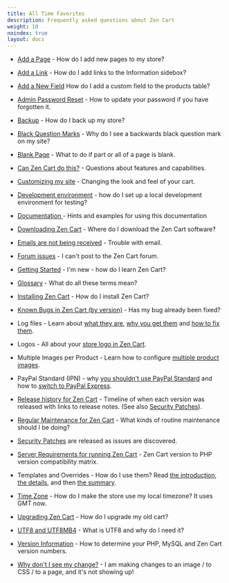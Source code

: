 ```yaml
---
title: All Time Favorites
description: Frequently asked questions about Zen Cart 
weight: 10
noindex: true
layout: docs
---
```


<!-- unlike other _index files, this one SHOULD have direct links -->
<!-- please keep in alphabetic order -->
<!-- remember to start links with "/" -->


* [Add a Page](/user/customizing/add_pages/) - How do I add new pages to my store? 

* [Add a Link](/user/sideboxes/add_link_information_sidebox/) - How do I add links to the Information sidebox? 

* [Add a New Field](/dev/code/add_field_products/) How do I add a custom field to the products table?

* [Admin Password Reset](/user/troubleshooting/reset_admin_password/) - How to update your password if you have forgotten it.

* [Backup](/user/running/backup/) - How do I back up my store? 

* [Black Question Marks](/user/upgrading/character_sets/) - Why do I see a backwards black question mark on my site? 

* [Blank Page](/user/troubleshooting/blank_page/) - What to do if part or all of a page is blank.

* [Can Zen Cart do this?](/user/miscellaneous/can_zen_cart/) - Questions about features and capabilities.

* [Customizing my site](/user/customizing/appearance/) - Changing the look and feel of your cart.

* [Development environment](/user/running/local_testing/) - how do I set up a local development environment for testing? 

* [Documentation ](/user/first_steps/documentation/) - Hints and examples for using this documentation

* [Downloading Zen Cart](/user/first_steps/get_zen_cart/) - Where do I download the Zen Cart software?

* [Emails are not being received](/user/email/emails_not_received/) - Trouble with email. 

* [Forum issues](/user/zen_cart_forum/forum_issues/) - I can't post to the Zen Cart forum.

* [Getting Started](/user/first_steps/learning_trails/) - I'm new - how do I learn Zen Cart? 

* [Glossary](/user/first_steps/glossary/) - What do all these terms mean? 

* [Installing Zen Cart](/user/first_steps/how_do_i_install/) - How do I install Zen Cart?

* [Known Bugs in Zen Cart (by version)](/user/about_us/known_bugs/) - Has my bug already been fixed?

* Log files - Learn about [what they are](/user/troubleshooting/debug_logs/), [why you get them](/user/troubleshooting/php_debug_logs/) and [how to fix them](/user/upgrading/php_warnings/).

* Logos - All about your [store logo in Zen Cart](/user/running/logos/). 

* Multiple Images per Product - Learn how to configure [multiple product images](/user/images/additional_images/).

* PayPal Standard (IPN) - why [you shouldn't use PayPal Standard](/user/payment/paypal_standard/) and how to [switch to PayPal Express](/user/payment/paypal_express_checkout/). 

* [Release history for Zen Cart](/user/about_us/release_history/) - Timeline of when each version was released with links to release notes.  (See also [Security Patches](/user/about_us/security_releases/)). 

* [Regular Maintenance for Zen Cart](/user/running/regular_maintenance/) - What kinds of routine maintenance should I be doing? 

* [Security Patches](/user/about_us/security_releases/) are released as issues are discovered. 

* [Server Requirements for running Zen Cart](/user/first_steps/server_requirements/#php-version) - Zen Cart version to PHP version compatibility matrix.

* Templates and Overrides - How do I use them?  Read 
[the introduction](https://docs.zen-cart.com/user/first_steps/overrides/), 
[the details](https://docs.zen-cart.com/user/new_user_topics/overrides/), 
and then 
[the summary](https://docs.zen-cart.com/user/template/template_overrides/). 

* [Time Zone](/user/new_user_topics/timezone/) - How do I make the store use my local timezone?  It uses GMT now. 

* [Upgrading Zen Cart](/user/upgrading/upgrading/) - How do I upgrade my old cart?

* [UTF8 and UTF8MB4](/user/upgrading/detailed_upgrading/#character-set) - What is UTF8 and why do I need it? 

* [Version Information](/user/first_steps/version/) - How to determine your PHP, MySQL and Zen Cart version numbers.

* [Why don't I see my change?](/user/new_user_topics/browser_caching/) - I am making changes to an image / to CSS / to a page, and it's not showing up!

<style>.panel-line { display:none; }</style> 

